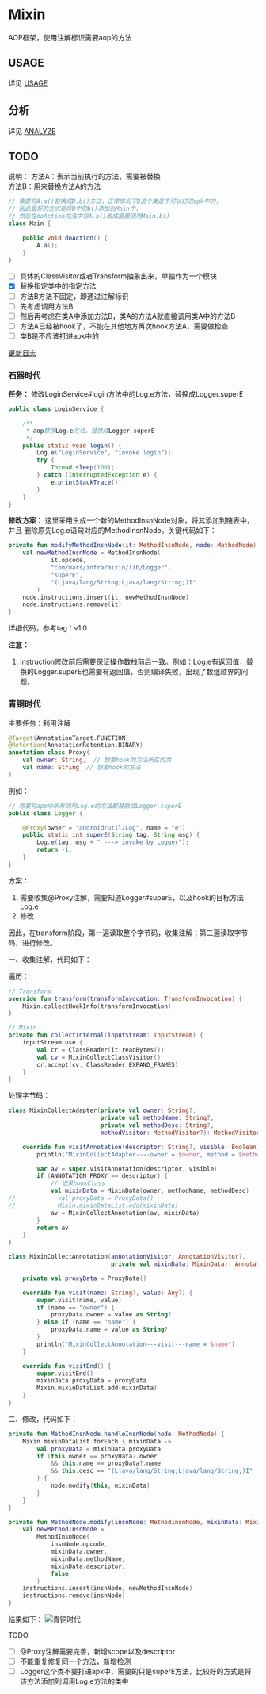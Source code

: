 # Mixin

AOP框架，使用注解标识需要aop的方法  

## USAGE   
详见 [USAGE](https://github.com/JohnnySwordMan/Mixin/blob/main/USAGE.md)

## 分析     
详见 [ANALYZE](https://github.com/JohnnySwordMan/Mixin/blob/main/ANALYZE.md)

## TODO   
说明：
方法A：表示当前执行的方法，需要被替换     
方法B：用来替换方法A的方法
```java
// 需要将A.a()替换成B.b()方法，正常情况下B这个类是不可以打进apk中的，
// 因此最好的方式是将B中的b()添加到Main中，
// 然后在doAction方法中将A.a()改成直接调用Main.b()
class Main {

    public void doAction() {
        A.a();  
    }
}
```


- [ ] 具体的ClassVisitor或者Transform抽象出来，单独作为一个模块
- [x] 替换指定类中的指定方法
- [ ] 方法B方法不固定，即通过注解标识
- [ ] 先考虑调用方法B
- [ ] 然后再考虑在类A中添加方法B，类A的方法A就直接调用类A中的方法B
- [ ] 方法A已经被hook了，不能在其他地方再次hook方法A，需要做检查
- [ ] 类B是不应该打进apk中的    

[更新日志](https://github.com/JohnnySwordMan/Mixin/blob/develop/UPDATE.md)


### 石器时代       
**任务：** 修改LoginService#login方法中的Log.e方法，替换成Logger.superE
```java
public class LoginService {

    /**
     * aop替换Log.e方法，替换成Logger.superE
     */
    public static void login() {
        Log.e("LoginService", "invoke login");
        try {
            Thread.sleep(100);
        } catch (InterruptedException e) {
            e.printStackTrace();
        }
    }
}
```  
**修改方案：** 这里采用生成一个新的MethodInsnNode对象，将其添加到链表中，并且 删除原先Log.e语句对应的MethodInsnNode。关键代码如下：
```kotlin
private fun modifyMethodInsnNode(it: MethodInsnNode, node: MethodNode) {
    val newMethodInsnNode = MethodInsnNode(
            it.opcode,
            "com/mars/infra/mixin/lib/Logger",
            "superE",
            "(Ljava/lang/String;Ljava/lang/String;)I"
        )
    node.instructions.insert(it, newMethodInsnNode)
    node.instructions.remove(it) 
}
```      
详细代码，参考tag：v1.0   

**注意：**
1. instruction修改前后需要保证操作数栈前后一致。例如：Log.e有返回值，替换的Logger.superE也需要有返回值，否则编译失败，出现了数组越界的问题。

### 青铜时代   
主要任务：利用注解
```kotlin
@Target(AnnotationTarget.FUNCTION)
@Retention(AnnotationRetention.BINARY)
annotation class Proxy(
    val owner: String,  // 想要hook的方法所在的类
    val name: String  // 想要hook的方法
)
```   
例如：
```java
// 想要将app中所有调用Log.e的方法都替换成Logger.superE
public class Logger {

    @Proxy(owner = "android/util/Log", name = "e")
    public static int superE(String tag, String msg) {
        Log.e(tag, msg + " ---> invoke by Logger");
        return -1;
    }
}
```       

方案：
1. 需要收集@Proxy注解，需要知道Logger#superE，以及hook的目标方法Log.e
2. 修改

因此，在transform阶段，第一遍读取整个字节码，收集注解；第二遍读取字节码，进行修改。

一、收集注解，代码如下：   

遍历：
```kotlin
// Transform
override fun transform(transformInvocation: TransformInvocation) {
    Mixin.collectHookInfo(transformInvocation)
}

// Mixin
private fun collectInternal(inputStream: InputStream) {
    inputStream.use {
        val cr = ClassReader(it.readBytes())
        val cv = MixinCollectClassVisitor()
        cr.accept(cv, ClassReader.EXPAND_FRAMES)
    }
}
```
处理字节码：
```kotlin
class MixinCollectAdapter(private val owner: String?,
                          private val methodName: String?,
                          private val methodDesc: String?,
                          methodVisitor: MethodVisitor?): MethodVisitor(Opcodes.ASM7, methodVisitor) {

    override fun visitAnnotation(descriptor: String?, visible: Boolean): AnnotationVisitor? {
        println("MixinCollectAdapter----owner = $owner, method = $methodName, visitAnnotation = $descriptor, visible = $visible")

        var av = super.visitAnnotation(descriptor, visible)
        if (ANNOTATION_PROXY == descriptor) {
            // 记录hookClass
            val mixinData = MixinData(owner, methodName, methodDesc)
//            val proxyData = ProxyData()
//            Mixin.mixinDataList.add(mixinData)
            av = MixinCollectAnnotation(av, mixinData)
        }
        return av
    }
}

class MixinCollectAnnotation(annotationVisitor: AnnotationVisitor?,
                             private val mixinData: MixinData): AnnotationVisitor(Opcodes.ASM7, annotationVisitor) {

    private val proxyData = ProxyData()

    override fun visit(name: String?, value: Any?) {
        super.visit(name, value)
        if (name == "owner") {
            proxyData.owner = value as String?
        } else if (name == "name") {
            proxyData.name = value as String?
        }
        println("MixinCollectAnnotation---visit---name = $name")
    }

    override fun visitEnd() {
        super.visitEnd()
        mixinData.proxyData = proxyData
        Mixin.mixinDataList.add(mixinData)
    }
}
```   

二、修改，代码如下：
```kotlin
private fun MethodInsnNode.handleInsnNode(node: MethodNode) {
    Mixin.mixinDataList.forEach { mixinData ->
        val proxyData = mixinData.proxyData
        if (this.owner == proxyData?.owner
            && this.name == proxyData?.name
            && this.desc == "(Ljava/lang/String;Ljava/lang/String;)I"  // TODO proxtData新增descriptor属性
        ) {
            node.modify(this, mixinData)
        }
    }
}

private fun MethodNode.modify(insnNode: MethodInsnNode, mixinData: MixinData) {
    val newMethodInsnNode =
        MethodInsnNode(
            insnNode.opcode,
            mixinData.owner,
            mixinData.methodName,
            mixinData.descriptor,
            false
        )
    instructions.insert(insnNode, newMethodInsnNode)
    instructions.remove(insnNode)
}
```   

结果如下：
![青铜时代](./assets/青铜时代.png)  

TODO   
- [ ] @Proxy注解需要完善，新增scope以及descriptor
- [ ] 不能重复修复同一个方法，新增检测
- [ ] Logger这个类不要打进apk中，需要的只是superE方法，比较好的方式是将该方法添加到调用Log.e方法的类中